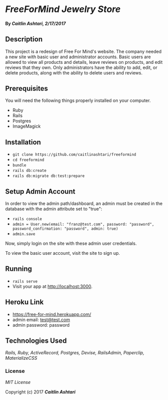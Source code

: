 # _FreeForMind Jewelry Store_

#### By _**Caitlin Ashtari**, 2/17/2017_

## Description

This project is a redesign of Free For Mind's website. The company needed a new site with basic user and administrator accounts. Basic users are allowed to view all products and details, leave reviews on products, and edit reviews that they own. Only administrators have the ability to add, edit, or delete products, along with the ability to delete users and reviews.

## Prerequisites

You will need the following things properly installed on your computer.

* Ruby
* Rails
* Postgres
* ImageMagick

## Installation

* `git clone https://github.com/caitlinashtari/freeformind`
* `cd freeformind`
* `bundle`
* `rails db:create`
* `rails db:migrate db:test:prepare`

## Setup Admin Account

In order to view the admin path/dashboard, an admin must be created in the database with the admin attribute set to "true":

* `rails console`
* `admin = User.new(email: "franz@test.com", password: "password", password_confirmation: "password", admin: true)`
* `admin.save`

Now, simply login on the site with these admin user credentials.

To view the basic user account, visit the site to sign up.

## Running

* `rails serve`
* Visit your app at [http://localhost:3000](http://localhost:3000).

## Heroku Link

* https://free-for-mind.herokuapp.com/
* admin email: test@test.com
* admin password: password

## Technologies Used

_Rails, Ruby, ActiveRecord, Postgres, Devise, RailsAdmin, Paperclip, MaterializeCSS_

### License

*MIT License*

Copyright (c) 2017 **_Caitlin Ashtari_**
